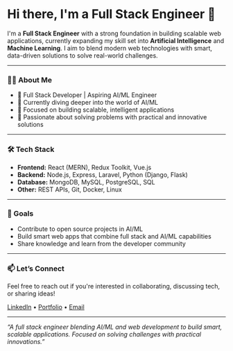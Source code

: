 # Hi there, I'm a Full Stack Engineer 👋

I'm a **Full Stack Engineer** with a strong foundation in building scalable web applications, currently expanding my skill set into **Artificial Intelligence** and **Machine Learning**. I aim to blend modern web technologies with smart, data-driven solutions to solve real-world challenges.

---

### 👨‍💻 About Me

- 💼 Full Stack Developer | Aspiring AI/ML Engineer  
- 🧠 Currently diving deeper into the world of AI/ML  
- 🚀 Focused on building scalable, intelligent applications  
- 🧩 Passionate about solving problems with practical and innovative solutions  

---

### 🛠️ Tech Stack

- **Frontend:** React (MERN), Redux Toolkit, Vue.js  
- **Backend:** Node.js, Express, Laravel, Python (Django, Flask)  
- **Database:** MongoDB, MySQL, PostgreSQL, SQL  
- **Other:** REST APIs, Git, Docker, Linux  

---

### 📌 Goals

- Contribute to open source projects in AI/ML  
- Build smart web apps that combine full stack and AI/ML capabilities  
- Share knowledge and learn from the developer community  

---

### 📫 Let’s Connect

Feel free to reach out if you're interested in collaborating, discussing tech, or sharing ideas!

[LinkedIn](#) • [Portfolio](#) • [Email](mailto:your-email@example.com)

---

*“A full stack engineer blending AI/ML and web development to build smart, scalable applications. Focused on solving challenges with practical innovations.”*



<!--
**AspiringSaint/AspiringSaint** is a ✨ _special_ ✨ repository because its `README.md` (this file) appears on your GitHub profile.

Here are some ideas to get you started:

- 🔭 I’m currently working on ...
- 🌱 I’m currently learning ...
- 👯 I’m looking to collaborate on ...
- 🤔 I’m looking for help with ...
- 💬 Ask me about ...
- 📫 How to reach me: ...
- 😄 Pronouns: ...
- ⚡ Fun fact: ...
-->
